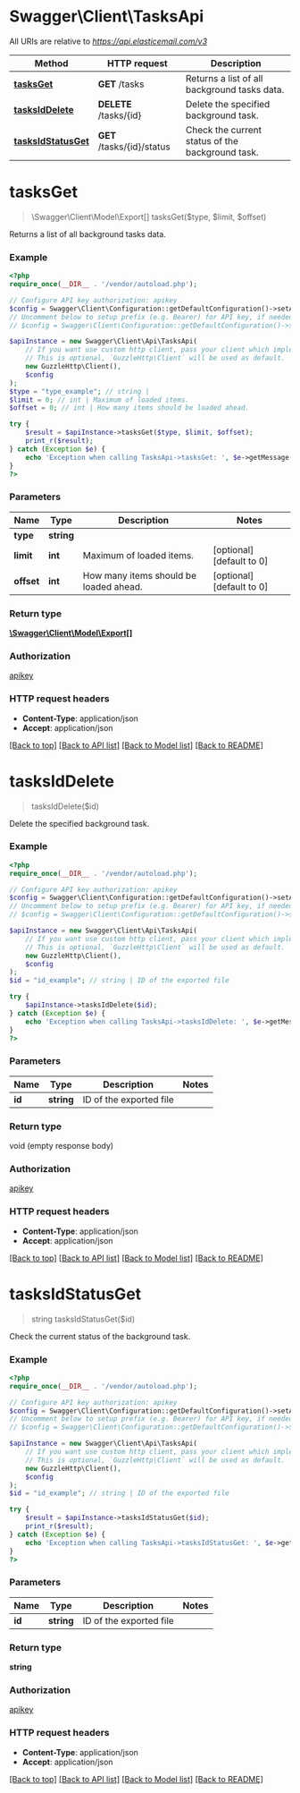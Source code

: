 # Swagger\Client\TasksApi

All URIs are relative to *https://api.elasticemail.com/v3*

Method | HTTP request | Description
------------- | ------------- | -------------
[**tasksGet**](TasksApi.md#tasksGet) | **GET** /tasks | Returns a list of all background tasks data.
[**tasksIdDelete**](TasksApi.md#tasksIdDelete) | **DELETE** /tasks/{id} | Delete the specified background task.
[**tasksIdStatusGet**](TasksApi.md#tasksIdStatusGet) | **GET** /tasks/{id}/status | Check the current status of the background task.


# **tasksGet**
> \Swagger\Client\Model\Export[] tasksGet($type, $limit, $offset)

Returns a list of all background tasks data.

### Example
```php
<?php
require_once(__DIR__ . '/vendor/autoload.php');

// Configure API key authorization: apikey
$config = Swagger\Client\Configuration::getDefaultConfiguration()->setApiKey('X-ElasticEmail-ApiKey', 'YOUR_API_KEY');
// Uncomment below to setup prefix (e.g. Bearer) for API key, if needed
// $config = Swagger\Client\Configuration::getDefaultConfiguration()->setApiKeyPrefix('X-ElasticEmail-ApiKey', 'Bearer');

$apiInstance = new Swagger\Client\Api\TasksApi(
    // If you want use custom http client, pass your client which implements `GuzzleHttp\ClientInterface`.
    // This is optional, `GuzzleHttp\Client` will be used as default.
    new GuzzleHttp\Client(),
    $config
);
$type = "type_example"; // string | 
$limit = 0; // int | Maximum of loaded items.
$offset = 0; // int | How many items should be loaded ahead.

try {
    $result = $apiInstance->tasksGet($type, $limit, $offset);
    print_r($result);
} catch (Exception $e) {
    echo 'Exception when calling TasksApi->tasksGet: ', $e->getMessage(), PHP_EOL;
}
?>
```

### Parameters

Name | Type | Description  | Notes
------------- | ------------- | ------------- | -------------
 **type** | **string**|  |
 **limit** | **int**| Maximum of loaded items. | [optional] [default to 0]
 **offset** | **int**| How many items should be loaded ahead. | [optional] [default to 0]

### Return type

[**\Swagger\Client\Model\Export[]**](../Model/Export.md)

### Authorization

[apikey](../../README.md#apikey)

### HTTP request headers

 - **Content-Type**: application/json
 - **Accept**: application/json

[[Back to top]](#) [[Back to API list]](../../README.md#documentation-for-api-endpoints) [[Back to Model list]](../../README.md#documentation-for-models) [[Back to README]](../../README.md)

# **tasksIdDelete**
> tasksIdDelete($id)

Delete the specified background task.

### Example
```php
<?php
require_once(__DIR__ . '/vendor/autoload.php');

// Configure API key authorization: apikey
$config = Swagger\Client\Configuration::getDefaultConfiguration()->setApiKey('X-ElasticEmail-ApiKey', 'YOUR_API_KEY');
// Uncomment below to setup prefix (e.g. Bearer) for API key, if needed
// $config = Swagger\Client\Configuration::getDefaultConfiguration()->setApiKeyPrefix('X-ElasticEmail-ApiKey', 'Bearer');

$apiInstance = new Swagger\Client\Api\TasksApi(
    // If you want use custom http client, pass your client which implements `GuzzleHttp\ClientInterface`.
    // This is optional, `GuzzleHttp\Client` will be used as default.
    new GuzzleHttp\Client(),
    $config
);
$id = "id_example"; // string | ID of the exported file

try {
    $apiInstance->tasksIdDelete($id);
} catch (Exception $e) {
    echo 'Exception when calling TasksApi->tasksIdDelete: ', $e->getMessage(), PHP_EOL;
}
?>
```

### Parameters

Name | Type | Description  | Notes
------------- | ------------- | ------------- | -------------
 **id** | **string**| ID of the exported file |

### Return type

void (empty response body)

### Authorization

[apikey](../../README.md#apikey)

### HTTP request headers

 - **Content-Type**: application/json
 - **Accept**: application/json

[[Back to top]](#) [[Back to API list]](../../README.md#documentation-for-api-endpoints) [[Back to Model list]](../../README.md#documentation-for-models) [[Back to README]](../../README.md)

# **tasksIdStatusGet**
> string tasksIdStatusGet($id)

Check the current status of the background task.

### Example
```php
<?php
require_once(__DIR__ . '/vendor/autoload.php');

// Configure API key authorization: apikey
$config = Swagger\Client\Configuration::getDefaultConfiguration()->setApiKey('X-ElasticEmail-ApiKey', 'YOUR_API_KEY');
// Uncomment below to setup prefix (e.g. Bearer) for API key, if needed
// $config = Swagger\Client\Configuration::getDefaultConfiguration()->setApiKeyPrefix('X-ElasticEmail-ApiKey', 'Bearer');

$apiInstance = new Swagger\Client\Api\TasksApi(
    // If you want use custom http client, pass your client which implements `GuzzleHttp\ClientInterface`.
    // This is optional, `GuzzleHttp\Client` will be used as default.
    new GuzzleHttp\Client(),
    $config
);
$id = "id_example"; // string | ID of the exported file

try {
    $result = $apiInstance->tasksIdStatusGet($id);
    print_r($result);
} catch (Exception $e) {
    echo 'Exception when calling TasksApi->tasksIdStatusGet: ', $e->getMessage(), PHP_EOL;
}
?>
```

### Parameters

Name | Type | Description  | Notes
------------- | ------------- | ------------- | -------------
 **id** | **string**| ID of the exported file |

### Return type

**string**

### Authorization

[apikey](../../README.md#apikey)

### HTTP request headers

 - **Content-Type**: application/json
 - **Accept**: application/json

[[Back to top]](#) [[Back to API list]](../../README.md#documentation-for-api-endpoints) [[Back to Model list]](../../README.md#documentation-for-models) [[Back to README]](../../README.md)

